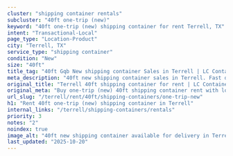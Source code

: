 ```yaml
---
cluster: "shipping container rentals"
subcluster: "40ft one-trip (new)"
keyword: "40ft one-trip (new) shipping container for rent Terrell, TX"
intent: "Transactional-Local"
page_type: "Location-Product"
city: "Terrell, TX"
service_type: "shipping container"
condition: "New"
size: "40ft"
title_tag: "40ft Gqb New shipping container Sales in Terrell | LC Container"
meta_description: "40ft new shipping container sales in Terrell. Fast delivery, competitive pricing. Serving shipping containers area. Quote ID: R8A. Call (214) 524-4168 for your free quote today."
original_title: "Terrell 40ft shipping container for rent | LC Container"
original_meta: "Buy one-trip (new) 40ft shipping container rent with local delivery in Terrell, TX. LC Container — local Since 2003. Request a fast quote today."
url_slug: "/terrell/rent/40ft/shipping-containers/one-trip-new"
h1: "Rent 40ft one-trip (new) shipping container in Terrell"
internal_links: "/terrell/shipping-containers/rentals"
priority: 3
notes: "2"
noindex: true
image_alt: "40ft new shipping container available for delivery in Terrell"
last_updated: "2025-10-20"
---
```


<!-- TODO: Add unique city/inventory copy, images, and internal links here. -->

